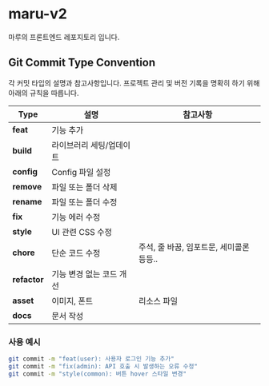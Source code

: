 # maru-v2
마루의 프론트엔드 레포지토리 입니다.

## Git Commit Type Convention

각 커밋 타입의 설명과 참고사항입니다. 프로젝트 관리 및 버전 기록을 명확히 하기 위해 아래의 규칙을 따릅니다.

| **Type**    | **설명**                    | **참고사항**                                   |
|-------------|-----------------------------|-----------------------------------------------|
| **feat**    | 기능 추가                   | 					                    |
| **build**   | 라이브러리 세팅/업데이트     |              |
| **config**  | Config 파일 설정            |                                               |
| **remove**  | 파일 또는 폴더 삭제         |                                               |
| **rename**  | 파일 또는 폴더 수정         |                                               |
| **fix**     | 기능 에러 수정              |                                               |
| **style**   | UI 관련 CSS 수정            |                                               |
| **chore**   | 단순 코드 수정              | 주석, 줄 바꿈, 임포트문, 세미콜론 등등..      |
| **refactor**| 기능 변경 없는 코드 개선     |                                               |
| **asset**   | 이미지, 폰트                 | 리소스 파일                                   |
| **docs**    | 문서 작성                   |                                               |


### 사용 예시

```bash
git commit -m "feat(user): 사용자 로그인 기능 추가"
git commit -m "fix(admin): API 호출 시 발생하는 오류 수정"
git commit -m "style(common): 버튼 hover 스타일 변경"
